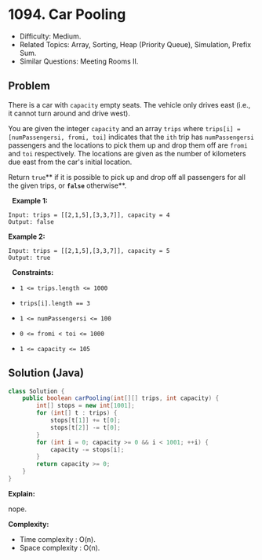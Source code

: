 # 1094. Car Pooling

- Difficulty: Medium.
- Related Topics: Array, Sorting, Heap (Priority Queue), Simulation, Prefix Sum.
- Similar Questions: Meeting Rooms II.

## Problem

There is a car with ```capacity``` empty seats. The vehicle only drives east (i.e., it cannot turn around and drive west).

You are given the integer ```capacity``` and an array ```trips``` where ```trips[i] = [numPassengersi, fromi, toi]``` indicates that the ```ith``` trip has ```numPassengersi``` passengers and the locations to pick them up and drop them off are ```fromi``` and ```toi``` respectively. The locations are given as the number of kilometers due east from the car's initial location.

Return ```true```** if it is possible to pick up and drop off all passengers for all the given trips, or **```false```** otherwise**.

 
**Example 1:**

```
Input: trips = [[2,1,5],[3,3,7]], capacity = 4
Output: false
```

**Example 2:**

```
Input: trips = [[2,1,5],[3,3,7]], capacity = 5
Output: true
```

 
**Constraints:**


	
- ```1 <= trips.length <= 1000```
	
- ```trips[i].length == 3```
	
- ```1 <= numPassengersi <= 100```
	
- ```0 <= fromi < toi <= 1000```
	
- ```1 <= capacity <= 105```



## Solution (Java)

```java
class Solution {
    public boolean carPooling(int[][] trips, int capacity) {
        int[] stops = new int[1001];
        for (int[] t : trips) {
            stops[t[1]] += t[0];
            stops[t[2]] -= t[0];
        }
        for (int i = 0; capacity >= 0 && i < 1001; ++i) {
            capacity -= stops[i];
        }
        return capacity >= 0;
    }
}
```

**Explain:**

nope.

**Complexity:**

* Time complexity : O(n).
* Space complexity : O(n).
